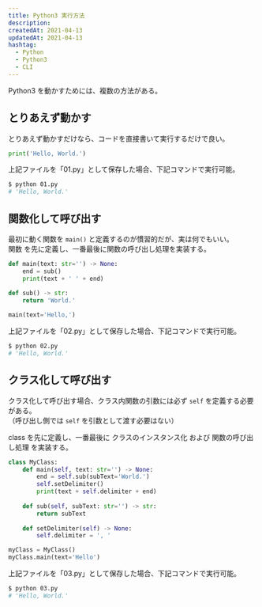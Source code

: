 ```yaml
---
title: Python3 実行方法
description:
createdAt: 2021-04-13
updatedAt: 2021-04-13
hashtag: 
  - Python
  - Python3
  - CLI
---
```


Python3 を動かすためには、複数の方法がある。

## とりあえず動かす

とりあえず動かすだけなら、コードを直接書いて実行するだけで良い。

```py
print('Hello, World.')
```

上記ファイルを「01.py」として保存した場合、下記コマンドで実行可能。
```sh
$ python 01.py
# 'Hello, World.'
```

## 関数化して呼び出す

最初に動く関数を `main()` と定義するのが慣習的だが、実は何でもいい。  
関数 を先に定義し、一番最後に関数の呼び出し処理を実装する。

```py
def main(text: str='') -> None:
    end = sub()
    print(text + ' ' + end)

def sub() -> str:
    return 'World.'
    
main(text='Hello,')

```

上記ファイルを「02.py」として保存した場合、下記コマンドで実行可能。
```sh
$ python 02.py
# 'Hello, World.'
```

## クラス化して呼び出す

クラス化して呼び出す場合、クラス内関数の引数には必ず  `self` を定義する必要がある。  
（呼び出し側では `self` を引数として渡す必要はない）

class を先に定義し、一番最後に クラスのインスタンス化 および 関数の呼び出し処理 を実装する。

```py
class MyClass:
    def main(self, text: str='') -> None:
        end = self.sub(subText='World.')
        self.setDelimiter()
        print(text + self.delimiter + end)
    
    def sub(self, subText: str='') -> str:
        return subText
    
    def setDelimiter(self) -> None:
        self.delimiter = ', '

myClass = MyClass()
myClass.main(text='Hello')
```

上記ファイルを「03.py」として保存した場合、下記コマンドで実行可能。
```sh
$ python 03.py
# 'Hello, World.'
```
